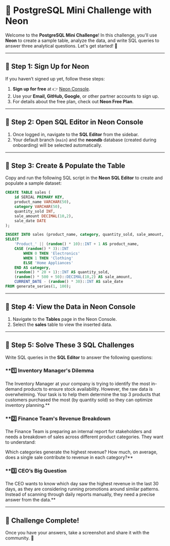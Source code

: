 # 🚀 PostgreSQL Mini Challenge with Neon

Welcome to the **PostgreSQL Mini Challenge**! In this challenge, you'll use **Neon** to create a sample table, analyze the data, and write SQL queries to answer three analytical questions. Let's get started! 🎯

---

## **📌 Step 1: Sign Up for Neon**
If you haven’t signed up yet, follow these steps:

1. **Sign up for free** at 👉 [Neon Console](https://console.neon.tech/signup).
2. Use your **Email, GitHub, Google**, or other partner accounts to sign up.
3. For details about the free plan, check out **Neon Free Plan**.

---

## **📌 Step 2: Open SQL Editor in Neon Console**

1. Once logged in, navigate to the **SQL Editor** from the sidebar.
2. Your default branch (`main`) and the **neondb** database (created during onboarding) will be selected automatically.

---

## **📌 Step 3: Create & Populate the Table**
Copy and run the following SQL script in the **Neon SQL Editor** to create and populate a sample dataset:

```sql
CREATE TABLE sales (
    id SERIAL PRIMARY KEY,
    product_name VARCHAR(50),
    category VARCHAR(50),
    quantity_sold INT,
    sale_amount DECIMAL(10,2),
    sale_date DATE
);

INSERT INTO sales (product_name, category, quantity_sold, sale_amount, sale_date)
SELECT 
    'Product_' || (random() * 10)::INT + 1 AS product_name,
    CASE (random() * 3)::INT 
        WHEN 0 THEN 'Electronics' 
        WHEN 1 THEN 'Clothing' 
        ELSE 'Home Appliances' 
    END AS category,
    (random() * 20 + 1)::INT AS quantity_sold,
    (random() * 500 + 50)::DECIMAL(10,2) AS sale_amount,
    CURRENT_DATE - (random() * 30)::INT AS sale_date
FROM generate_series(1, 100);
```

---

## **📌 Step 4: View the Data in Neon Console**

1. Navigate to the **Tables** page in the Neon Console.
2. Select the **sales** table to view the inserted data.

---

## **📌 Step 5: Solve These 3 SQL Challenges**
Write SQL queries in the **SQL Editor** to answer the following questions:

### **1️⃣ Inventory Manager's Dilemma
The Inventory Manager at your company is trying to identify the most in-demand products to ensure stock availability. 
However, the raw data is overwhelming. Your task is to help them determine the top 3 products that customers purchased the most (by quantity sold) so they can optimize inventory planning.**


### **2️⃣ Finance Team's Revenue Breakdown
The Finance Team is preparing an internal report for stakeholders and needs a breakdown of sales across different product categories. They want to understand:

Which categories generate the highest revenue?
How much, on average, does a single sale contribute to revenue in each category?**

### **3️⃣ CEO’s Big Question
The CEO wants to know which day saw the highest revenue in the last 30 days, as they are considering running promotions around similar patterns. 
Instead of scanning through daily reports manually, they need a precise answer from the data.**

---

## 🎯 **Challenge Complete!**
Once you have your answers, take a screenshot and share it with the community. 🚀

